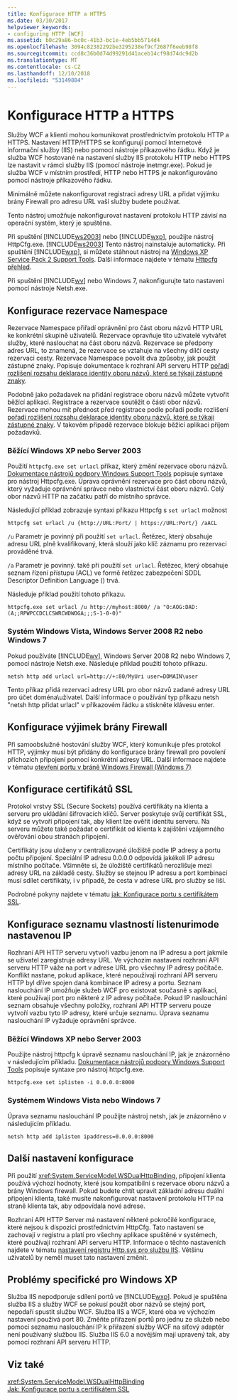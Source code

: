 ```yaml
---
title: Konfigurace HTTP a HTTPS
ms.date: 03/30/2017
helpviewer_keywords:
- configuring HTTP [WCF]
ms.assetid: b0c29a86-bc0c-41b3-bc1e-4eb5bb5714d4
ms.openlocfilehash: 3094c82382292be3295238ef9cf2687f6eeb98f8
ms.sourcegitcommit: ccd8c36b0d74d99291d41aceb14cf98d74dc9d2b
ms.translationtype: MT
ms.contentlocale: cs-CZ
ms.lasthandoff: 12/10/2018
ms.locfileid: "53149884"
---
```

# <a name="configuring-http-and-https"></a>Konfigurace HTTP a HTTPS
Služby WCF a klienti mohou komunikovat prostřednictvím protokolu HTTP a HTTPS. Nastavení HTTP/HTTPS se konfigurují pomocí Internetové informační služby (IIS) nebo pomocí nástroje příkazového řádku. Když je služba WCF hostované na nastavení služby IIS protokolu HTTP nebo HTTPS lze nastavit v rámci služby IIS (pomocí nástroje inetmgr.exe). Pokud je služba WCF v místním prostředí, HTTP nebo HTTPS je nakonfigurováno pomocí nástroje příkazového řádku.  
  
 Minimálně můžete nakonfigurovat registraci adresy URL a přidat výjimku brány Firewall pro adresu URL vaší služby budete používat.  
  
 Tento nástroj umožňuje nakonfigurovat nastavení protokolu HTTP závisí na operační systém, který je spuštěna.  
  
 Při spuštění [!INCLUDE[ws2003](../../../../includes/ws2003-md.md)] nebo [!INCLUDE[wxp](../../../../includes/wxp-md.md)], použijte nástroj HttpCfg.exe. [!INCLUDE[ws2003](../../../../includes/ws2003-md.md)] Tento nástroj nainstaluje automaticky. Při spuštění [!INCLUDE[wxp](../../../../includes/wxp-md.md)], si můžete stáhnout nástroj na [Windows XP Service Pack 2 Support Tools](https://go.microsoft.com/fwlink/?LinkId=88606). Další informace najdete v tématu [Httpcfg přehled](https://go.microsoft.com/fwlink/?LinkId=88605).  
  
 Při spuštění [!INCLUDE[wv](../../../../includes/wv-md.md)] nebo Windows 7, nakonfigurujte tato nastavení pomocí nástroje Netsh.exe.  
  
## <a name="configuring-namespace-reservations"></a>Konfigurace rezervace Namespace  
 Rezervace Namespace přiřadí oprávnění pro část oboru názvů HTTP URL ke konkrétní skupině uživatelů. Rezervace opravňuje tito uživatelé vytvářet služby, které naslouchat na část oboru názvů. Rezervace se předpony adres URL, to znamená, že rezervace se vztahuje na všechny dílčí cesty rezervaci cesty. Rezervace Namespace povolit dva způsoby, jak použít zástupné znaky. Popisuje dokumentace k rozhraní API serveru HTTP [pořadí rozlišení rozsahu deklarace identity oboru názvů, které se týkají zástupné znaky](https://go.microsoft.com/fwlink/?LinkId=94841).  
  
 Podobně jako požadavek na přidání registrace oboru názvů můžete vytvořit běžící aplikaci. Registrace a rezervace soutěžit o části obor názvů. Rezervace mohou mít přednost před registrace podle pořadí podle rozlišení [pořadí rozlišení rozsahu deklarace identity oboru názvů, které se týkají zástupné znaky](https://go.microsoft.com/fwlink/?LinkId=94841). V takovém případě rezervace blokuje běžící aplikaci příjem požadavků.  
  
### <a name="running-windows-xp-or-server-2003"></a>Běžící Windows XP nebo Server 2003  
 Použití `httpcfg.exe set urlacl` příkaz, který změní rezervace oboru názvů. [Dokumentace nástrojů podpory Windows Support Tools](https://go.microsoft.com/fwlink/?LinkId=94840) popisuje syntaxe pro nástroj Httpcfg.exe. Úprava oprávnění rezervace pro část oboru názvů, který vyžaduje oprávnění správce nebo vlastnictví část oboru názvů. Celý obor názvů HTTP na začátku patří do místního správce.  
  
 Následující příklad zobrazuje syntaxi příkazu Httpcfg s `set urlacl` možnost  
  
```console  
httpcfg set urlacl /u {http://URL:Port/ | https://URL:Port/} /aACL  
```  
  
 `/u` Parametr je povinný při použití `set urlacl`. Řetězec, který obsahuje adresu URL plně kvalifikovaný, která slouží jako klíč záznamu pro rezervaci prováděné trvá.  
  
 `/a` Parametr je povinný. také při použití `set urlacl`. Řetězec, který obsahuje seznam řízení přístupu (ACL) ve formě řetězec zabezpečení SDDL Descriptor Definition Language () trvá.  
  
 Následuje příklad použití tohoto příkazu.  
  
```console  
httpcfg.exe set urlacl /u http://myhost:8000/ /a "O:AOG:DAD:(A;;RPWPCCDCLCSWRCWDWOGA;;;S-1-0-0)"  
```  
  
### <a name="running-windows-vista-windows-server-2008-r2-or-windows-7"></a>Systém Windows Vista, Windows Server 2008 R2 nebo Windows 7  
 Pokud používáte [!INCLUDE[wv](../../../../includes/wv-md.md)], Windows Server 2008 R2 nebo Windows 7, pomocí nástroje Netsh.exe. Následuje příklad použití tohoto příkazu.  
  
```console  
netsh http add urlacl url=http://+:80/MyUri user=DOMAIN\user  
```  
  
 Tento příkaz přidá rezervaci adresy URL pro obor názvů zadané adresy URL pro účet doména\uživatel.  Další informace o používání typ příkazu netsh "netsh http přidat urlacl" v příkazovém řádku a stiskněte klávesu enter.  
  
## <a name="configuring-a-firewall-exception"></a>Konfigurace výjimek brány Firewall  
 Při samoobslužné hostování služby WCF, který komunikuje přes protokol HTTP, výjimky musí být přidány do konfigurace brány firewall pro povolení příchozích připojení pomocí konkrétní adresy URL. Další informace najdete v tématu [otevření portu v bráně Windows Firewall (Windows 7)](https://go.microsoft.com/fwlink/?LinkId=239961)  
  
## <a name="configuring-ssl-certificates"></a>Konfigurace certifikátů SSL  
 Protokol vrstvy SSL (Secure Sockets) používá certifikáty na klienta a serveru pro ukládání šifrovacích klíčů. Server poskytuje svůj certifikát SSL, když se vytvoří připojení tak, aby klient lze ověřit identitu serveru. Na serveru můžete také požádat o certifikát od klienta k zajištění vzájemného ověřování obou stranách připojení.  
  
 Certifikáty jsou uloženy v centralizované úložiště podle IP adresy a portu počtu připojení. Speciální IP adresu 0.0.0.0 odpovídá jakékoli IP adresu místního počítače. Všimněte si, že úložiště certifikátů nerozlišuje mezi adresy URL na základě cesty. Služby se stejnou IP adresu a port kombinací musí sdílet certifikáty, i v případě, že cesta v adrese URL pro služby se liší.  
  
 Podrobné pokyny najdete v tématu [jak: Konfigurace portu s certifikátem SSL](../../../../docs/framework/wcf/feature-details/how-to-configure-a-port-with-an-ssl-certificate.md).  
  
## <a name="configuring-the-ip-listen-list"></a>Konfigurace seznamu vlastností listenurimode nastavenou IP  
 Rozhraní API HTTP serveru vytvoří vazbu jenom na IP adresu a port jakmile se uživatel zaregistruje adresy URL. Ve výchozím nastavení rozhraní API serveru HTTP váže na port v adrese URL pro všechny IP adresy počítače. Konflikt nastane, pokud aplikace, které nepoužívají rozhraní API serveru HTTP byl dříve spojen daná kombinace IP adresy a portu. Seznam naslouchání IP umožňuje služeb WCF pro existovat současně s aplikací, které používají port pro některé z IP adresy počítače. Pokud IP naslouchání seznam obsahuje všechny položky, rozhraní API HTTP serveru pouze vytvoří vazbu tyto IP adresy, které určuje seznamu. Úprava seznamu naslouchání IP vyžaduje oprávnění správce.  
  
### <a name="running-windows-xp-or-server-2003"></a>Běžící Windows XP nebo Server 2003  
 Použijte nástroj httpcfg k úpravě seznamu naslouchání IP, jak je znázorněno v následujícím příkladu. [Dokumentace nástrojů podpory Windows Support Tools](https://go.microsoft.com/fwlink/?LinkId=94840) popisuje syntaxe pro nástroj httpcfg.exe.  
  
```console  
httpcfg.exe set iplisten -i 0.0.0.0:8000  
```  
  
### <a name="running-windows-vista-or-windows-7"></a>Systémem Windows Vista nebo Windows 7  
 Úprava seznamu naslouchání IP použijte nástroj netsh, jak je znázorněno v následujícím příkladu.  
  
```console  
netsh http add iplisten ipaddress=0.0.0.0:8000  
```  
  
## <a name="other-configuration-settings"></a>Další nastavení konfigurace  
 Při použití <xref:System.ServiceModel.WSDualHttpBinding>, připojení klienta používá výchozí hodnoty, které jsou kompatibilní s rezervace oboru názvů a brány Windows firewall. Pokud budete chtít upravit základní adresu duální připojení klienta, také musíte nakonfigurovat nastavení protokolu HTTP na straně klienta tak, aby odpovídala nové adrese.  
  
 Rozhraní API HTTP Server má nastavení některé pokročilé konfigurace, které nejsou k dispozici prostřednictvím HttpCfg. Tato nastavení se zachovají v registru a platí pro všechny aplikace spuštěné v systémech, které používají rozhraní API serveru HTTP. Informace o těchto nastaveních najdete v tématu [nastavení registru Http.sys pro službu IIS](https://go.microsoft.com/fwlink/?LinkId=94843). Většinu uživatelů by neměl muset tato nastavení změnit.  
  
## <a name="issues-specific-to-windows-xp"></a>Problémy specifické pro Windows XP  
 Služba IIS nepodporuje sdílení portů ve [!INCLUDE[wxp](../../../../includes/wxp-md.md)]. Pokud je spuštěna služba IIS a služby WCF se pokusí použít obor názvů se stejný port, nepodaří spustit službu WCF. Služba IIS a WCF, které oba ve výchozím nastavení používá port 80. Změňte přiřazení portů pro jednu ze služeb nebo pomocí seznamu naslouchání IP k přiřazení služby WCF na síťový adaptér není používaný službou IIS. Služba IIS 6.0 a novějším mají upravený tak, aby pomocí rozhraní API serveru HTTP.  
  
## <a name="see-also"></a>Viz také  
 <xref:System.ServiceModel.WSDualHttpBinding>  
 [Jak: Konfigurace portu s certifikátem SSL](../../../../docs/framework/wcf/feature-details/how-to-configure-a-port-with-an-ssl-certificate.md)
